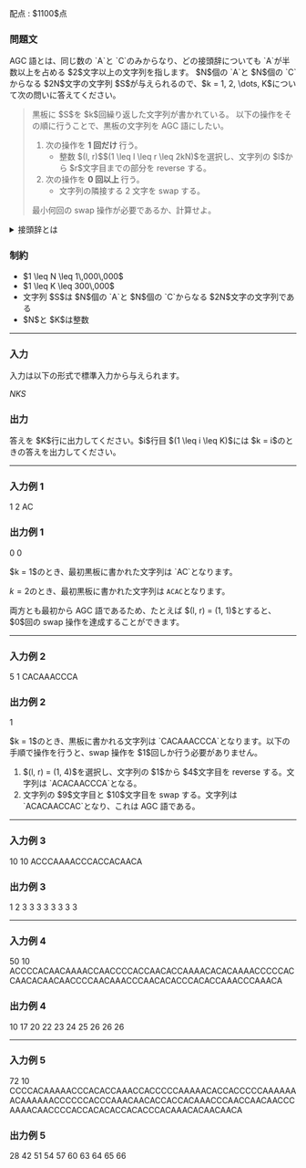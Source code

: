 
<div>

<span>

<span>

<p>
配点 : $1100$点
</p>

<div>

<section>

### **問題文**

<p>
AGC 語とは、同じ数の `A`と `C`のみからなり、どの接頭辞についても `A`が半数以上を占める $2$文字以上の文字列を指します。
$N$個の `A`と $N$個の `C`からなる $2N$文字の文字列 $S$が与えられるので、$k = 1, 2, \dots, K$について次の問いに答えてください。 
</p>

<blockquote>

<p>
黒板に $S$を $k$回繰り返した文字列が書かれている。
以下の操作をその順に行うことで、黒板の文字列を AGC 語にしたい。
</p>

<ol>

<li>
次の操作を 
<strong>
1 回だけ
</strong>
行う。
<ul>

<li>
整数 $(l, r)$$(1 \leq l \leq r \leq 2kN)$を選択し、文字列の $l$から $r$文字目までの部分を reverse する。
</li>

</ul>

</li>

<li>
次の操作を 
<strong>
0 回以上
</strong>
行う。
<ul>

<li>
文字列の隣接する 2 文字を swap する。
</li>

</ul>

</li>

</ol>

<p>
最小何回の swap 操作が必要であるか、計算せよ。
</p>

</blockquote>

<details>

<summary>
接頭辞とは
</summary>
文字列 $Y$が文字列 $X$の接頭辞であるとは、$1 \leq |Y| \leq |X|$であり、かつ $X$の最初の $|Y|$文字が $Y$であることを指します。たとえば `ATC`は `ATCODER`の接頭辞ですが、`AGC`や `ATCODERGRANDCONTEST`は `ATCODER`の接頭辞ではありません。
</details>

</section>

</div>

<div>

<section>

### **制約**

<ul>

<li>
$1 \leq N \leq 1\,000\,000$
</li>

<li>
$1 \leq K \leq 300\,000$
</li>

<li>
文字列 $S$は $N$個の `A`と $N$個の `C`からなる $2N$文字の文字列である
</li>

<li>
$N$と $K$は整数
</li>

</ul>

</section>

</div>

---

<div>

<div>

<section>

### **入力**

<p>
入力は以下の形式で標準入力から与えられます。  
</p>

<div>

$N$$K$$S$
</div>

</section>

</div>

<div>

<section>

### **出力**

<p>
答えを $K$行に出力してください。$i$行目 $(1 \leq i \leq K)$には $k = i$のときの答えを出力してください。
</p>

</section>

</div>

</div>

---

<div>

<section>

### **入力例 1**

<div>

1 2
AC

</div>

</section>

</div>

<div>

<section>

### **出力例 1**

<div>

0
0

</div>

<p>
$k = 1$のとき、最初黒板に書かれた文字列は `AC`となります。

$k = 2$のとき、最初黒板に書かれた文字列は `ACAC`となります。
</p>

<p>
両方とも最初から AGC 語であるため、たとえば $(l, r) = (1, 1)$とすると、$0$回の swap 操作を達成することができます。
</p>

</section>

</div>

---

<div>

<section>

### **入力例 2**

<div>

5 1
CACAAACCCA

</div>

</section>

</div>

<div>

<section>

### **出力例 2**

<div>

1

</div>

<p>
$k = 1$のとき、黒板に書かれる文字列は `CACAAACCCA`となります。以下の手順で操作を行うと、swap 操作を $1$回しか行う必要がありません。
</p>

<ol>

<li>
$(l, r) = (1, 4)$を選択し、文字列の $1$から $4$文字目を reverse する。文字列は `ACACAACCCA`となる。
</li>

<li>
文字列の $9$文字目と $10$文字目を swap する。文字列は `ACACAACCAC`となり、これは AGC 語である。
</li>

</ol>

</section>

</div>

---

<div>

<section>

### **入力例 3**

<div>

10 10
ACCCAAAACCCACCACAACA

</div>

</section>

</div>

<div>

<section>

### **出力例 3**

<div>

1
2
3
3
3
3
3
3
3
3

</div>

</section>

</div>

---

<div>

<section>

### **入力例 4**

<div>

50 10
ACCCCACAACAAAACCAACCCCACCAACACCAAAACACACAAAACCCCCACCAACACAACAACCCCAACAAACCCAACACACCCACACCAAACCCAAACA

</div>

</section>

</div>

<div>

<section>

### **出力例 4**

<div>

10
17
20
22
23
24
25
26
26
26

</div>

</section>

</div>

---

<div>

<section>

### **入力例 5**

<div>

72 10
CCCCACAAAAACCCACACCAAACCACCCCCAAAAACACCACCCCCAAAAAAACAAAAAACCCCCCACCCAAACAACACCACCACAAACCCAACCAACAACCCAAAACAACCCCACCACACACCACACCCACAAACACAACAACA

</div>

</section>

</div>

<div>

<section>

### **出力例 5**

<div>

28
42
51
54
57
60
63
64
65
66

</div>

</section>

</div>

</span>

</span>

</div>
